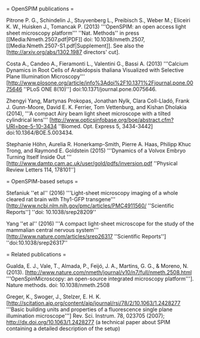 = OpenSPIM publications =

Pitrone P. G., Schindelin J., Stuyvenberg L., Preibisch S., Weber M.; Eliceiri K. W., Huisken J., Tomancak P.  (2013) '''OpenSPIM: an open access light sheet microscopy platform'''
''Nat. Methods'' in press [[Media:Nmeth.2507.pdf|PDF]] doi: 10.1038/nmeth.2507, [[Media:Nmeth.2507-S1.pdf|Supplement]]. See also the [http://arxiv.org/abs/1302.1987 directors' cut].

Costa A., Candeo A., Fieramonti L., Valentini G., Bassi A. (2013) '''Calcium Dynamics in Root Cells of Arabidopsis thaliana Visualized with Selective Plane Illumination Microscopy'''
[http://www.plosone.org/article/info%3Adoi%2F10.1371%2Fjournal.pone.0075646 ''PLoS ONE 8(10)'']  doi:10.1371/journal.pone.0075646.

Zhengyi Yang, Martynas Prokopas, Jonathan Nylk, Clara Coll-Lladó, Frank J. Gunn-Moore, David E. K. Ferrier, Tom Vettenburg, and Kishan Dholakia (2014), '''A compact Airy beam light sheet microscope with a tilted cylindrical lens''' [http://www.opticsinfobase.org/boe/abstract.cfm?URI=boe-5-10-3434 ''Biomed. Opt. Express 5, 3434-3442] doi:10.1364/BOE.5.003434.

Stephanie Höhn, Aurelia R. Honerkamp-Smith, Pierre A. Haas, Philipp Khuc Trong, and Raymond E. Goldstein (2015) '''Dynamics of a Volvox Embryo Turning Itself Inside Out ''' [http://www.damtp.cam.ac.uk/user/gold/pdfs/inversion.pdf ''Physical Review Letters 114, 178101'']

= OpenSPIM-based setups =

Stefaniuk ''et al'' (2016) '''Light-sheet microscopy imaging of a whole cleared rat brain with Thy1-GFP transgene'''  [http://www.ncbi.nlm.nih.gov/pmc/articles/PMC4911560/ ''Scientific Reports''] ''doi: 10.1038/srep28209''

Yang ''et al'' (2016) '''A compact light-sheet microscope for the study of the mammalian central nervous system''' [http://www.nature.com/articles/srep26317 ''Scientific Reports'']  ''doi:10.1038/srep26317''

= Related publications =

Gualda, E. J., Vale, T., Almada, P., Feijó, J. A., Martins, G. G., & Moreno, N. (2013). [http://www.nature.com/nmeth/journal/v10/n7/full/nmeth.2508.html '''OpenSpinMicroscopy: an open-source integrated microscopy platform''']. Nature methods. doi: 10.1038/nmeth.2508

Greger, K., Swoger, J., Stelzer, E. H. K. [http://scitation.aip.org/content/aip/journal/rsi/78/2/10.1063/1.2428277 '''Basic building units and properties of a fluorescence single plane illumination microscope''']  Rev. Sci. Instrum. 78, 023705 (2007); http://dx.doi.org/10.1063/1.2428277 (a technical paper about SPIM containing a detailed description of the setup)
